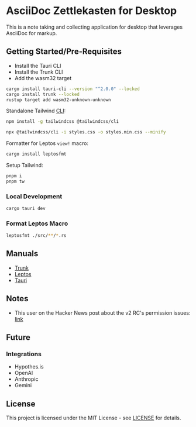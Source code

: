 # AsciiDoc Zettlekasten for Desktop

This is a note taking and collecting application for desktop that
leverages AsciiDoc for markup.

## Getting Started/Pre-Requisites

- Install the Tauri CLI
- Install the Trunk CLI
- Add the wasm32 target

```bash
cargo install tauri-cli --version "^2.0.0" --locked
cargo install trunk --locked
rustup target add wasm32-unknown-unknown
```

Standalone Tailwind [CLI](https://tailwindcss.com/blog/standalone-cli):

```bash
npm install -g tailwindcss @tailwindcss/cli

npx @tailwindcss/cli -i styles.css -o styles.min.css --minify
```

Formatter for Leptos `view!` macro:

```bash
cargo install leptosfmt
```

Setup Tailwind:

```bash
pnpm i
pnpm tw
```

### Local Development

```bash
cargo tauri dev
```

### Format Leptos Macro

```bash
leptosfmt ./src/**/*.rs
```

## Manuals

- [Trunk](https://trunkrs.dev/guide/)
- [Leptos](https://book.leptos.dev/)
- [Tauri](https://v2.tauri.app/concept/)

## Notes

- This user on the Hacker News post about the v2 RC's permission issues:
[link](https://news.ycombinator.com/item?id=41145167)

## Future

### Integrations

- Hypothes.is
- OpenAI
- Anthropic
- Gemini

## License

This project is licensed under the MIT License - see [LICENSE](LICENSE) for details.
